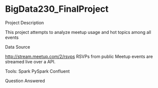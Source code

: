 # BigData230_FinalProject

Project Description

This project attempts to analyze meetup usage and hot topics among all events


Data Source

http://stream.meetup.com/2/rsvps
RSVPs from public Meetup events are streamed live over a API.

Tools:
Spark
PySpark
Confluent

Question Answered

